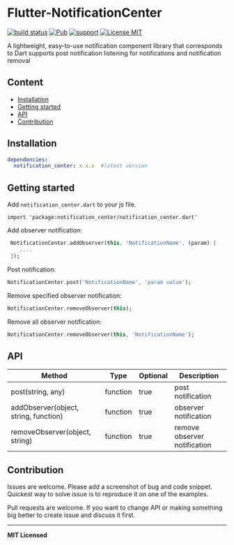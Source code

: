 
# Flutter-NotificationCenter

[![build status](https://img.shields.io/travis/flutterchina/Flutter-NotificationCenter/vm.svg?style=flat-square)](https://travis-ci.org/flutterchina/Flutter-NotificationCenter)
[![Pub](https://img.shields.io/pub/v/notification_center.svg?style=flat-square)](https://pub.dartlang.org/packages/notification_center)
[![support](https://img.shields.io/badge/platform-flutter%7Cdart%20vm-ff69b4.svg?style=flat-square)](https://github.com/netyouli/Flutter-NotificationCenter)
[![License MIT](http://img.shields.io/badge/license-MIT-orange.svg?style=flat)](https://raw.githubusercontent.com/netyouli/Flutter-NotificationCenter/master/LICENSE)

A lightweight, easy-to-use notification component library that corresponds to Dart supports post notification listening for notifications and notification removal

## Content

- [Installation](#installation)
- [Getting started](#getting-started)
- [API](#api)
- [Contribution](#contribution)

## Installation

```yaml
dependencies:
  notification_center: x.x.x  #latest version
```

## Getting started  

Add `notification_center.dart` to your js file.

`import 'package:notification_center/notification_center.dart'`

Add observer notification:

```dart
 NotificationCenter.addObserver(this, 'NotificationName', (param) {
    ....
 });

```

Post notification:

```dart
NotificationCenter.post('NotificationName', 'param value');
```

Remove specified observer notification:

```dart
NotificationCenter.removeObserver(this);

```

Remove all observer notification:

```dart
NotificationCenter.removeObserver(this, 'NotificationName');

```

## API


Method   |  Type     | Optional | Description
----------------- | -------- | -------- | -----------
post(string, any)   | function | true | post notification
addObserver(object, string, function)  |   function  |  true   | observer notification
removeObserver(object, string)  |   function  |  true   | remove observer notification


## Contribution

Issues are welcome. Please add a screenshot of bug and code snippet. Quickest way to solve issue is to reproduce it on one of the examples.

Pull requests are welcome. If you want to change API or making something big better to create issue and discuss it first.

---

**MIT Licensed**
